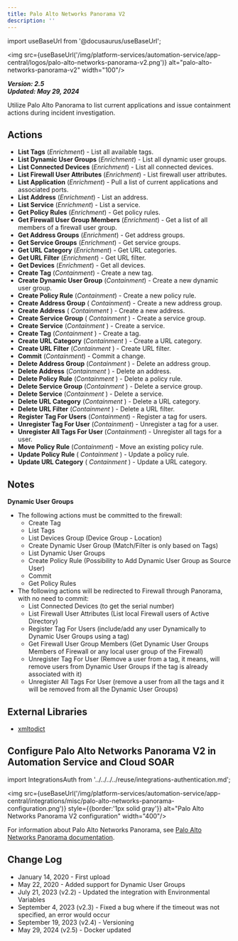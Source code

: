 ```yaml
---
title: Palo Alto Networks Panorama V2
description: ''
---
```

import useBaseUrl from '@docusaurus/useBaseUrl';

<img src={useBaseUrl('/img/platform-services/automation-service/app-central/logos/palo-alto-networks-panorama-v2.png')} alt="palo-alto-networks-panorama-v2" width="100"/>

***Version: 2.5  
Updated: May 29, 2024***

Utilize Palo Alto Panorama to list current applications and issue containment actions during incident investigation.

## Actions

* **List Tags** (*Enrichment*) - List all available tags.
* **List Dynamic User Groups** (*Enrichment*) - List all dynamic user groups.
* **List Connected Devices** (*Enrichment*) - List all connected devices.
* **List Firewall User Attributes** (*Enrichment*) - List firewall user attributes.
* **List Application** (*Enrichment*) - Pull a list of current applications and associated ports.
* **List Address** (*Enrichment*) - List an address.
* **List Service** (*Enrichment*) - List a service.
* **Get Policy Rules** (*Enrichment*) - Get policy rules.
* **Get Firewall User Group Members** (*Enrichment*) - Get a list of all members of a firewall user group.
* **Get Address Groups** (*Enrichment*) - Get address groups.
* **Get Service Groups** (*Enrichment*) - Get service groups.
* **Get URL Category** (*Enrichment*) - Get URL categories.
* **Get URL Filter** (*Enrichment*) - Get URL filter.
* **Get Devices** (*Enrichment*) - Get all devices.
* **Create Tag** (*Containment*) - Create a new tag.
* **Create Dynamic User Group** (*Containment*) - Create a new dynamic user group.
* **Create Policy Rule** (*Containment*) - Create a new policy rule.
* **Create Address Group** ( *Containment*) - Create a new address group.
* **Create Address** ( *Containment* ) - Create a new address.
* **Create Service Group** ( *Containment* ) - Create a service group.
* **Create Service** (*Containment* ) - Create a service.
* **Create Tag** (*Containment* ) - Create a tag.
* **Create URL Category** (*Containment* ) - Create a URL category.
* **Create URL Filter** (*Containment* ) - Create URL filter.
* **Commit** (*Containment*) - Commit a change.
* **Delete Address Group** (*Containment* ) - Delete an address group.
* **Delete Address** (*Containment* ) - Delete an address.
* **Delete Policy Rule** (*Containment* ) - Delete a policy rule.
* **Delete Service Group** (*Containment* ) - Delete a service group.
* **Delete Service** (*Containment* ) - Delete a service.
* **Delete URL Category** (*Containment* ) - Delete a URL category.
* **Delete URL Filter** (*Containment* ) - Delete a URL filter.
* **Register Tag For Users** (*Containment*) - Register a tag for users.
* **Unregister Tag For User** (*Containment*) - Unregister a tag for a user.
* **Unregister All Tags For User** (*Containment*) - Unregister all tags for a user.
* **Move Policy Rule** (*Containment*) - Move an existing policy rule.
* **Update Policy Rule** ( *Containment* ) - Update a policy rule.
* **Update URL Category** ( *Containment* ) - Update a URL category.

## Notes

**Dynamic User Groups**

* The following actions must be committed to the firewall:
	+ Create Tag
	+ List Tags
	+ List Devices Group (Device Group - Location)
	+ Create Dynamic User Group (Match/Filter is only based on Tags)
	+ List Dynamic User Groups
	+ Create Policy Rule (Possibility to Add Dynamic User Group as Source User)
	+ Commit
	+ Get Policy Rules
* The following actions will be redirected to Firewall through Panorama, with no need to commit:
	+ List Connected Devices (to get the serial number)
	+ List Firewall User Attributes (List local Firewall users of Active Directory)
	+ Register Tag For Users (include/add any user Dynamically to Dynamic User Groups using a tag)
	+ Get Firewall User Group Members (Get Dynamic User Groups Members of Firewall or any local user group of the Firewall)
	+ Unregister Tag For User (Remove a user from a tag, it means, will remove users from Dynamic User Groups if the tag is already associated with it)
	+ Unregister All Tags For User (remove a user from all the tags and it will be removed from all the Dynamic User Groups)

## External Libraries

* [xmltodict](https://github.com/martinblech/xmltodict)

## Configure Palo Alto Networks Panorama V2 in Automation Service and Cloud SOAR

import IntegrationsAuth from '../../../../reuse/integrations-authentication.md';

<IntegrationsAuth/>

<img src={useBaseUrl('/img/platform-services/automation-service/app-central/integrations/misc/palo-alto-networks-panorama-configuration.png')} style={{border:'1px solid gray'}} alt="Palo Alto Networks Panorama V2 configuration" width="400"/>

For information about Palo Alto Networks Panorama, see [Palo Alto Networks Panorama documentation](https://docs.paloaltonetworks.com/panorama).

## Change Log

* January 14, 2020 - First upload
* May 22, 2020 - Added support for Dynamic User Groups
* July 21, 2023 (v2.2) - Updated the integration with Environmental Variables
* September 4, 2023 (v2.3) - Fixed a bug where if the timeout was not specified, an error would occur
* September 19, 2023 (v2.4) - Versioning
* May 29, 2024 (v2.5) - Docker updated
